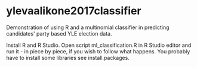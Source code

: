 # ylevaalikone2017classifier
Demonstration of using R and a multinomial classifier in predicting candidates' party based YLE election data.

Install R and R Studio. 
Open script ml_classification.R in R Studio editor and run it - in piece by piece, if you wish to follow what happens. 
You probably have to install some libraries see install.packages.


